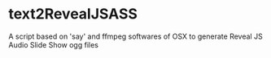 # text2RevealJSASS
A script based on 'say' and ffmpeg softwares of OSX to generate Reveal JS Audio Slide Show ogg files

